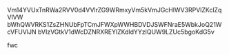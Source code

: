 Vm14YVUxTnRWa2RVV0d4VVlrZG9WRmxyVm5kVmJGcHlWV3RPVlZKclZqVlVW
bWhQWVRKS1ZsZHNUbFpTCmJFWXpWWHBDVDJSWFNraE5WbkJoQ21WcVFUVlJN
bVIzVGtkV1dWcDZNRXREYlZKdldYYzlQUW9LZUc5bgoKdG5v

fwc